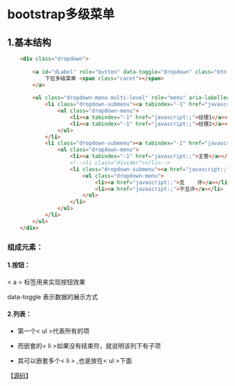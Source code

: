 # bootstrap多级菜单   

## 1.基本结构   

```html
	<div class="dropdown">
      
		<a id="dLabel" role="button" data-toggle="dropdown" class="btn btn-default" data-target="#" href="javascript:;">
			下拉多级菜单 <span class="caret"></span>
		</a>
      
		<ul class="dropdown-menu multi-level" role="menu" aria-labelledby="dropdownMenu">
			<li class="dropdown-submenu"><a tabindex="-1" href="javascript:;">总经理</a>
				<ul class="dropdown-menu">
					<li><a tabindex="-1" href="javascript:;">经理1</a></li>
					<li><a tabindex="-1" href="javascript:;">经理2</a></li>
				</ul>
			</li>
			<li class="dropdown-submenu"><a tabindex="-1" href="javascript:;">研发部</a>
				<ul class="dropdown-menu">
					<li><a tabindex="-1" href="javascript:;">主管</a></li>
					<!--<li class="divider"></li>-->
					<li class="dropdown-submenu"><a href="javascript:;">员工</a>
						<ul class="dropdown-menu">
							<li><a href="javascript:;">互    评</a></li>
							<li><a href="javascript:;">不互评</a></li>
						</ul>
					</li>
				</ul>
			</li>
		</ul>
	</div>
```

### 组成元素：  

#### 1.按钮：  

< a > 标签用来实现按钮效果   

 data-toggle  表示数据的展示方式    

#### 2.列表：   

- 第一个< ul >代表所有的项   


- 而嵌套的< li >如果没有结束符，就说明该列下有子项    
- 其可以嵌套多个< li > ,也是放在< ul >下面    


【[源码](../SourceCode/bootstrap/mulMenu.html)】  